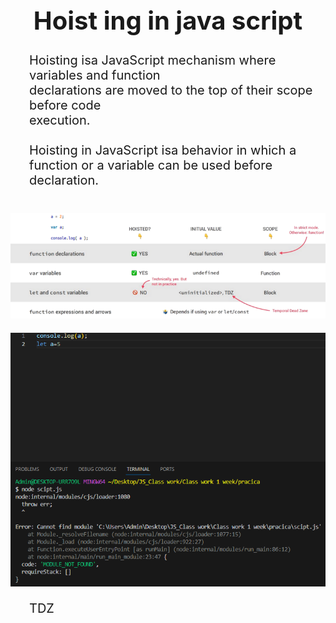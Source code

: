  <div style="margin: auto; width: 100%;">
    <h1 style="text-align: center; font-size: 40px;">Hoist ing in java script</h1>

 <p style="padding-left: 30px; font-size: 20px; padding-top: ;">Hoisting isa JavaScript mechanism where variables and function <br>
        declarations are moved to the top of their scope before code <br>
        execution. <br>
         <br>
        Hoisting in JavaScript isa behavior in which a function or a variable
        can be used before declaration.</p>
<img style=" margin-top: 20px;" src="./Снимок экрана 2023-11-17 155512.png" alt="">


<img style=" margin-top: 20px;" src="./Снимок экрана 2023-11-17 154555.png" alt="">

<p style="padding-left: 30px; font-size: 20px; padding-top: ;">TDZ</p>




    
</div>
